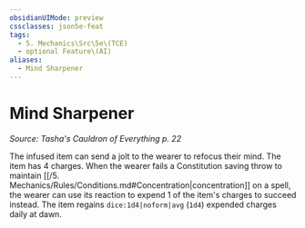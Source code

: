 ```yaml
---
obsidianUIMode: preview
cssclasses: json5e-feat
tags:
  - 5. Mechanics\Src\5e\(TCE)
  - optional Feature\(AI)
aliases:
  - Mind Sharpener
---
```

# Mind Sharpener
*Source: Tasha's Cauldron of Everything p. 22*  

The infused item can send a jolt to the wearer to refocus their mind. The item has 4 charges. When the wearer fails a Constitution saving throw to maintain [[/5. Mechanics/Rules/Conditions.md#Concentration\|concentration]] on a spell, the wearer can use its reaction to expend 1 of the item's charges to succeed instead. The item regains `dice:1d4|noform|avg` (`1d4`) expended charges daily at dawn.
